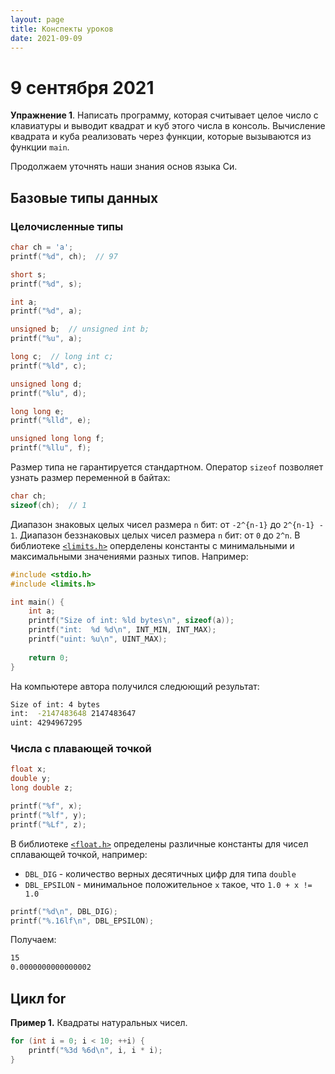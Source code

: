 ```yaml
---
layout: page
title: Конспекты уроков
date: 2021-09-09
---
```


# 9 сентября 2021

**Упражнение 1**. Написать программу, которая считывает целое число с клавиатуры и выводит квадрат и куб этого числа в консоль. Вычисление квадрата и куба реализовать через функции, которые вызываются из функции `main`.

Продолжаем уточнять наши знания основ языка Си.

## Базовые типы данных

### Целочисленные типы

```c
char ch = 'a';
printf("%d", ch);  // 97

short s;
printf("%d", s);

int a;
printf("%d", a);

unsigned b;  // unsigned int b;
printf("%u", a);

long c;  // long int c;
printf("%ld", c);

unsigned long d;
printf("%lu", d);

long long e;
printf("%lld", e);

unsigned long long f;
printf("%llu", f);
```

Размер типа не гарантируется стандартном. Оператор `sizeof` позволяет узнать размер переменной в байтах:

```c
char ch;
sizeof(ch);  // 1
```

Диапазон знаковых целых чисел размера `n` бит: от `-2^{n-1}` до `2^{n-1} - 1`. Диапазон беззнаковых целых чисел размера `n` бит: от `0` до `2^n`. В библиотеке [`<limits.h>`](https://ru.wikipedia.org/wiki/Limits.h) оперделены константы с минимальными и максимальными значениями разных типов. Например:

```c
#include <stdio.h>
#include <limits.h>

int main() {
    int a;
    printf("Size of int: %ld bytes\n", sizeof(a));
    printf("int:  %d %d\n", INT_MIN, INT_MAX);
    printf("uint: %u\n", UINT_MAX);
    
    return 0;
}
```

На компьютере автора получился следюющий результат:

```bash
Size of int: 4 bytes
int:  -2147483648 2147483647
uint: 4294967295
```

### Числа с плавающей точкой

```c
float x;
double y;
long double z;

printf("%f", x);
printf("%lf", y);
printf("%Lf", z);
```

В библиотеке [`<float.h>`](https://ru.wikipedia.org/wiki/Float.h) определены различные константы для чисел сплавающей точкой, например:

* `DBL_DIG` - количество верных десятичных цифр для типа `double`
* `DBL_EPSILON` - минимальное положительное `х` такое, что `1.0 + x != 1.0`

```c
printf("%d\n", DBL_DIG);
printf("%.16lf\n", DBL_EPSILON);
```

Получаем:

```bash
15
0.0000000000000002
```

## Цикл for

**Пример 1.** Квадраты натуральных чисел.

```c
for (int i = 0; i < 10; ++i) {
    printf("%3d %6d\n", i, i * i);
}
```
